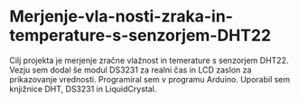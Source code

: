 # Merjenje-vla-nosti-zraka-in-temperature-s-senzorjem-DHT22
Cilj  projekta je merjenje  zračne  vlažnost  in temerature s senzorjem DHT22. 
Vezju sem dodal še modul DS3231 za realni čas in LCD zaslon za prikazovanje vrednosti.
Programiral sem v programu Arduino. Uporabil sem knjižnice DHT, DS3231 in LiquidCrystal. 
